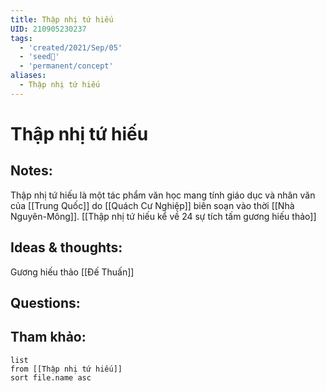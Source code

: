```yaml
---
title: Thập nhị tứ hiếu
UID: 210905230237
tags:
  - 'created/2021/Sep/05'
  - 'seed🥜'
  - 'permanent/concept'
aliases:
  - Thập nhị tứ hiếu
---
```

# Thập nhị tứ hiếu

## Notes:
Thập nhị tứ hiếu là một tác phẩm văn học mang tính giáo dục và nhân văn của [[Trung Quốc]] do [[Quách Cư Nghiệp]] biên soạn vào thời [[Nhà Nguyên-Mông]].
[[Thập nhị tứ hiếu kể về 24 sự tích tấm gương hiếu thảo]]

## Ideas & thoughts:
Gương hiếu thảo [[Đế Thuấn]]

## Questions:


## Tham khảo:
```dataview
list
from [[Thập nhị tứ hiếu]]
sort file.name asc
```